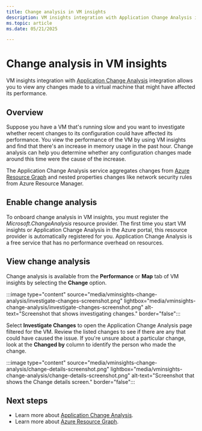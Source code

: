 ```yaml
---
title: Change analysis in VM insights
description: VM insights integration with Application Change Analysis integration allows you to view any changes made to a virtual machine that might have affected it performance.
ms.topic: article
ms.date: 05/21/2025

---
```


# Change analysis in VM insights
VM insights integration with [Application Change Analysis](../app/change-analysis.md) integration allows you to view any changes made to a virtual machine that might have affected its performance.

## Overview
Suppose you have a VM that's running slow and you want to investigate whether recent changes to its configuration could have affected its performance. You view the performance of the VM by using VM insights and find that there's an increase in memory usage in the past hour. Change analysis can help you determine whether any configuration changes made around this time were the cause of the increase.

The Application Change Analysis service aggregates changes from [Azure Resource Graph](/azure/governance/resource-graph/how-to/get-resource-changes) and nested properties changes like network security rules from Azure Resource Manager.

## Enable change analysis
To onboard change analysis in VM insights, you must register the *Microsoft.ChangeAnalysis* resource provider. The first time you start VM insights or Application Change Analysis in the Azure portal, this resource provider is automatically registered for you. Application Change Analysis is a free service that has no performance overhead on resources.

## View change analysis
Change analysis is available from the **Performance** or **Map** tab of VM insights by selecting the **Change** option.
<!-- convertborder later -->
:::image type="content" source="media/vminsights-change-analysis/investigate-changes-screenshot.png" lightbox="media/vminsights-change-analysis/investigate-changes-screenshot.png" alt-text="Screenshot that shows investigating changes." border="false":::

Select **Investigate Changes** to open the Application Change Analysis page filtered for the VM. Review the listed changes to see if there are any that could have caused the issue. If you're unsure about a particular change, look at the **Changed by** column to identify the person who made the change.
<!-- convertborder later -->
:::image type="content" source="media/vminsights-change-analysis/change-details-screenshot.png" lightbox="media/vminsights-change-analysis/change-details-screenshot.png" alt-text="Screenshot that shows the Change details screen." border="false":::

## Next steps
- Learn more about [Application Change Analysis](../app/change-analysis.md).
- Learn more about [Azure Resource Graph](/azure/governance/resource-graph/how-to/get-resource-changes).

